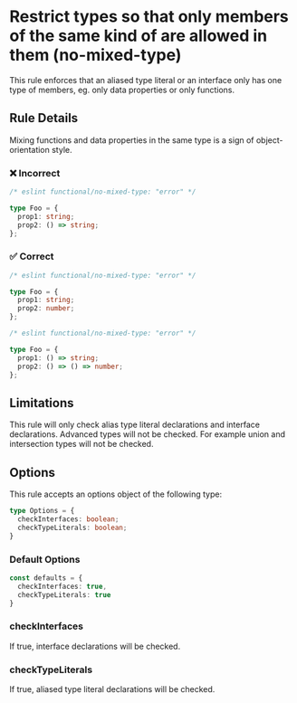 # Restrict types so that only members of the same kind of are allowed in them (no-mixed-type)

This rule enforces that an aliased type literal or an interface only has one type of members, eg. only data properties or only functions.

## Rule Details

Mixing functions and data properties in the same type is a sign of object-orientation style.

### ❌ Incorrect

<!-- eslint-skip -->

```ts
/* eslint functional/no-mixed-type: "error" */

type Foo = {
  prop1: string;
  prop2: () => string;
};
```

### ✅ Correct

```ts
/* eslint functional/no-mixed-type: "error" */

type Foo = {
  prop1: string;
  prop2: number;
};
```

```ts
/* eslint functional/no-mixed-type: "error" */

type Foo = {
  prop1: () => string;
  prop2: () => () => number;
};
```

## Limitations

This rule will only check alias type literal declarations and interface declarations. Advanced types will not be checked.
For example union and intersection types will not be checked.

## Options

This rule accepts an options object of the following type:

```ts
type Options = {
  checkInterfaces: boolean;
  checkTypeLiterals: boolean;
}
```

### Default Options

```ts
const defaults = {
  checkInterfaces: true,
  checkTypeLiterals: true
}
```

### checkInterfaces

If true, interface declarations will be checked.

### checkTypeLiterals

If true, aliased type literal declarations will be checked.
